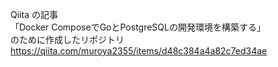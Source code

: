Qiita の記事 <br>
「Docker ComposeでGoとPostgreSQLの開発環境を構築する」<br>
のために作成したリポジトリ <br>
https://qiita.com/muroya2355/items/d48c384a4a82c7ed34ae
